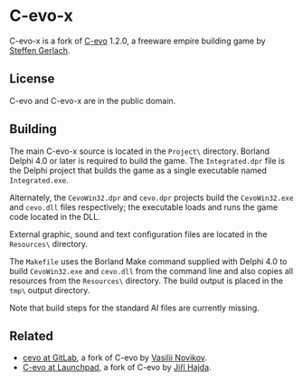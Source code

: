 # C-evo-x

C-evo-x is a fork of [C-evo][11] 1.2.0, a freeware empire building game by
[Steffen Gerlach][12].

[11]: http://c-evo.org
[12]: http://www.steffengerlach.de


## License

C-evo and C-evo-x are in the public domain.


## Building

The main C-evo-x source is located in the `Project\` directory.  Borland Delphi
4.0 or later is required to build the game.  The `Integrated.dpr` file is the
Delphi project that builds the game as a single executable named
`Integrated.exe`.

Alternately, the `CevoWin32.dpr` and `cevo.dpr` projects build the
`CevoWin32.exe` and `cevo.dll` files respectively; the executable loads and
runs the game code located in the DLL.

External graphic, sound and text configuration files are located in the
`Resources\` directory.

The `Makefile` uses the Borland Make command supplied with Delphi 4.0 to build
`CevoWin32.exe` and `cevo.dll` from the command line and also copies all
resources from the `Resources\` directory.  The build output is placed in the
`tmp\` output directory.

Note that build steps for the standard AI files are currently missing.


## Related

- [cevo at GitLab][31], a fork of C-evo by [Vasilii Novikov][32].
- [C-evo at Launchpad][33], a fork of C-evo by [Jiří Hajda][34].

[31]: https://gitlab.com/vn971/cevo
[32]: https://diasp.de/u/vn971
[33]: https://launchpad.net/c-evo
[34]: https://launchpad.net/~chronoscz
